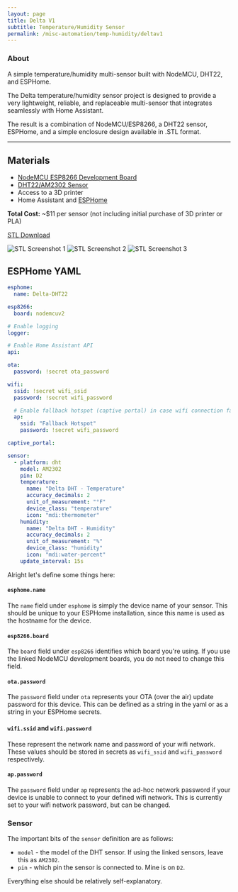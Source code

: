```yaml
---
layout: page
title: Delta V1
subtitle: Temperature/Humidity Sensor
permalink: /misc-automation/temp-humidity/deltav1
---
```


### About

A simple temperature/humidity multi-sensor built with NodeMCU, DHT22, and ESPHome.

The Delta temperature/humidity sensor project is designed to provide a very lightweight, reliable, and replaceable
multi-sensor that integrates seamlessly with Home Assistant.

The result is a combination of NodeMCU/ESP8266, a DHT22 sensor, ESPHome, and a simple enclosure design available in
.STL format.

---

## Materials

* [NodeMCU ESP8266 Development Board](https://www.amazon.com/HiLetgo-Internet-Development-Wireless-Micropython/dp/B081CSJV2V/)
* [DHT22/AM2302 Sensor](https://www.amazon.com/Gowoops-Temperature-Humidity-Measurement-Raspberry/dp/B073F472JL/)
* Access to a 3D printer
* Home Assistant and [ESPHome](https://esphome.io/)

**Total Cost:** ~$11 per sensor (not including initial purchase of 3D printer or PLA)

[STL Download](/deltav1/delta-dht-v1.stl)

![STL Screenshot 1](/deltav1/stl-screenshot-1.png)
![STL Screenshot 2](/deltav1/stl-screenshot-2.png)
![STL Screenshot 3](/deltav1/stl-screenshot-3.png)


## ESPHome YAML
```yaml
esphome:
  name: Delta-DHT22

esp8266:
  board: nodemcuv2

# Enable logging
logger:

# Enable Home Assistant API
api:

ota:
  password: !secret ota_password

wifi:
  ssid: !secret wifi_ssid
  password: !secret wifi_password

  # Enable fallback hotspot (captive portal) in case wifi connection fails
  ap:
    ssid: "Fallback Hotspot"
    password: !secret wifi_password

captive_portal:

sensor:
  - platform: dht
    model: AM2302
    pin: D2
    temperature:
      name: "Delta DHT - Temperature"
      accuracy_decimals: 2
      unit_of_measurement: "°F"
      device_class: "temperature"
      icon: "mdi:thermometer"
    humidity:
      name: "Delta DHT - Humidity"
      accuracy_decimals: 2
      unit_of_measurement: "%"
      device_class: "humidity"
      icon: "mdi:water-percent"
    update_interval: 15s
```

Alright let's define some things here:

#### `esphome.name`
The `name` field under `esphome` is simply the device name of your sensor. This should be unique to your ESPHome installation,
since this name is used as the hostname for the device.

#### `esp8266.board`
The `board` field under `esp8266` identifies which board you're using. If you use the linked NodeMCU development boards,
you do not need to change this field.

#### `ota.password`
The `password` field under `ota` represents your OTA (over the air) update password for this device. This can be defined
as a string in the yaml or as a string in your ESPHome secrets.

#### `wifi.ssid` and `wifi.password`
These represent the network name and password of your wifi network. These values should be stored in secrets as `wifi_ssid` and
`wifi_password` respectively.

#### `ap.password`
The `password` field under `ap` represents the ad-hoc network password if your device is unable to connect to your defined wifi
network. This is currently set to your wifi network password, but can be changed.

### Sensor

The important bits of the `sensor` definition are as follows:
* `model` - the model of the DHT sensor. If using the linked sensors, leave this as `AM2302`.
* `pin` - which pin the sensor is connected to. Mine is on `D2`.

Everything else should be relatively self-explanatory.

